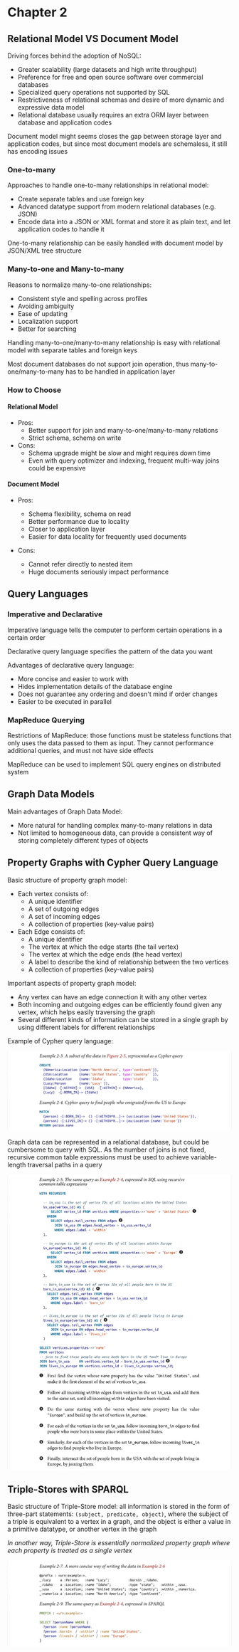 # Chapter 2

## Relational Model VS Document Model

Driving forces behind the adoption of NoSQL:
- Greater scalability (large datasets and high write throughput)
- Preference for free and open source software over commercial databases
- Specialized query operations not supported by SQL
- Restrictiveness of relational schemas and desire of more dynamic and expressive data model
- Relational database usually requires an extra ORM layer between database and application codes

Document model might seems closes the gap between storage layer and application codes, but since most document models are schemaless, it still has encoding issues

### One-to-many

Approaches to handle one-to-many relationships in relational model:
- Create separate tables and use foreign key
- Advanced datatype support from modern relational databases (e.g. JSON)
- Encode data into a JSON or XML format and store it as plain text, and let application codes to handle it

One-to-many relationship can be easily handled with document model by JSON/XML tree structure

### Many-to-one and Many-to-many

Reasons to normalize many-to-one relationships:
- Consistent style and spelling across profiles
- Avoiding ambiguity
- Ease of updating
- Localization support
- Better for searching

Handling many-to-one/many-to-many relationship is easy with relational model with separate tables and foreign keys

Most document databases do not support join operation, thus many-to-one/many-to-many has to be handled in application layer

### How to Choose

#### Relational Model

- Pros:
    - Better support for join and many-to-one/many-to-many relations
    - Strict schema, schema on write
- Cons:
    - Schema upgrade might be slow and might requires down time
    - Even with query optimizer and indexing, frequent multi-way joins could be expensive

#### Document Model

- Pros:
    - Schema flexibility, schema on read
    - Better performance due to locality
    - Closer to application layer
    - Easier for data locality for frequently used documents

- Cons:
    - Cannot refer directly to nested item
    - Huge documents seriously impact performance

## Query Languages

### Imperative and Declarative

Imperative language tells the computer to perform certain operations in a certain order

Declarative query language specifies the pattern of the data you want

Advantages of declarative query language:
- More concise and easier to work with
- Hides implementation details of the database engine
- Does not guarantee any ordering and doesn't mind if order changes
- Easier to be executed in parallel

### MapReduce Querying

Restrictions of MapReduce: those functions must be stateless functions that only uses the data passed to them as input. They cannot performance additional queries, and must not have side effects

MapReduce can be used to implement SQL query engines on distributed system

## Graph Data Models

Main advantages of Graph Data Model:
- More natural for handling complex many-to-many relations in data
- Not limited to homogeneous data, can provide a consistent way of storing completely different types of objects

## Property Graphs with Cypher Query Language

Basic structure of property graph model:
- Each vertex consists of:
    - A unique identifier
    - A set of outgoing edges
    - A set of incoming edges
    - A collection of properties (key-value pairs)
- Each Edge consists of:
    - A unique identifier
    - The vertex at which the edge starts (the tail vertex)
    - The vertex at which the edge ends (the head vertex)
    - A label to describe the kind of relationship between the two vertices
    - A collection of properties (key-value pairs)

Important aspects of property graph model:
- Any vertex can have an edge connection it with any other vertex
- Both incoming and outgoing edges can be efficiently found given any vertex, which helps easily traversing the graph
- Several different kinds of information can be stored in a single graph by using different labels for different relationships

Example of Cypher query language:

![Cypher Query Language Example](./img/cypher-query-language.jpeg)

Graph data can be represented in a relational database, but could be cumbersome to query with SQL. As the number of joins is not fixed, recursive common table expressions must be used to achieve variable-length traversal paths in a query

![Query Graph Data with SQL](./img/query-graph-data-with-sql.jpeg)

## Triple-Stores with SPARQL

Basic structure of Triple-Store model: all information is stored in the form of three-part statements: `(subject, predicate, object)`, where the subject of a triple is equivalent to a vertex in a graph, and the object is either a value in a primitive datatype, or another vertex in the graph

*In another way, Triple-Store is essentially normalized property graph where each property is treated as a single vertex*

![Triple Store Example](./img/triple-store-with-sparql.jpeg)
